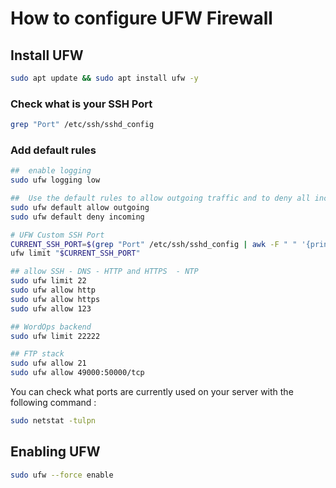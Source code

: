 # How to configure UFW Firewall

## Install UFW


```bash
sudo apt update && sudo apt install ufw -y
```

### Check what is your SSH Port

```bash
grep "Port" /etc/ssh/sshd_config
```

### Add default rules

```bash
##  enable logging
sudo ufw logging low

##  Use the default rules to allow outgoing traffic and to deny all incoming traffic.
sudo ufw default allow outgoing
sudo ufw default deny incoming

# UFW Custom SSH Port
CURRENT_SSH_PORT=$(grep "Port" /etc/ssh/sshd_config | awk -F " " '{print $2}')
ufw limit "$CURRENT_SSH_PORT"

## allow SSH - DNS - HTTP and HTTPS  - NTP
sudo ufw limit 22
sudo ufw allow http
sudo ufw allow https
sudo ufw allow 123

## WordOps backend
sudo ufw limit 22222

## FTP stack
sudo ufw allow 21
sudo ufw allow 49000:50000/tcp
```

You can check what ports are currently used on your server with the following command :

```bash
sudo netstat -tulpn
```

## Enabling UFW

```bash
sudo ufw --force enable
```

